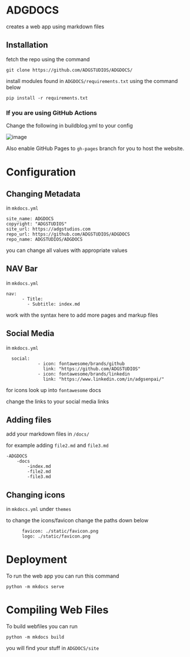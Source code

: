 # ADGDOCS
creates a web app using markdown files

## Installation
fetch the repo using the command

``
git clone https://github.com/ADGSTUDIOS/ADGDOCS/
``

install modules found in `ADGDOCS/requirements.txt` using the command below

``
pip install -r requirements.txt
``

### If you are using GitHub Actions

Change the following in buildblog.yml to your config

![image](https://user-images.githubusercontent.com/45560312/150775275-b827f265-5197-4fea-9e99-34d4fe525ab9.png)

Also enable GitHub Pages to `gh-pages` branch for you to host the website.

# Configuration

## Changing Metadata

in `mkdocs.yml`


```
site_name: ADGDOCS
copyright: "ADGSTUDIOS"
site_url: https://adgstudios.com
repo_url: https://github.com/ADGSTUDIOS/ADGDOCS
repo_name: ADGSTUDIOS/ADGDOCS
```

you can change all values with appropriate values

## NAV Bar

in `mkdocs.yml`

```
nav:
      - Title:
        - Subtitle: index.md
```

work with the syntax here to add more pages and markup files

## Social Media 
in `mkdocs.yml`

```
  social:
            - icon: fontawesome/brands/github
              link: "https://github.com/ADGSTUDIOS"
            - icon: fontawesome/brands/linkedin
              link: "https://www.linkedin.com/in/adgsenpai/"
```

for icons look up into `fontawesome` docs

change the links to your social media links

## Adding files
add your markdown files in `/docs/`

for example adding `file2.md` and `file3.md`

```
-ADGDOCS
    -docs
        -index.md
        -file2.md
        -file3.md
```

## Changing icons
in `mkdocs.yml`
under `themes`

to change the icons/favicon change the paths down below

```
      favicon: ./static/favicon.png
      logo: ./static/favicon.png
```



# Deployment

To run the web app you can run this command

``
python -m mkdocs serve
``

# Compiling Web Files

To build webfiles you can run

``
python -m mkdocs build
``

you will find your stuff in `ADGDOCS/site`
